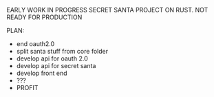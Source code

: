 EARLY WORK IN PROGRESS SECRET SANTA PROJECT ON RUST. NOT READY FOR PRODUCTION

PLAN:
- end oauth2.0
- split santa stuff from core folder
- develop api for oauth 2.0
- develop api for secret santa
- develop front end
- ???
- PROFIT
